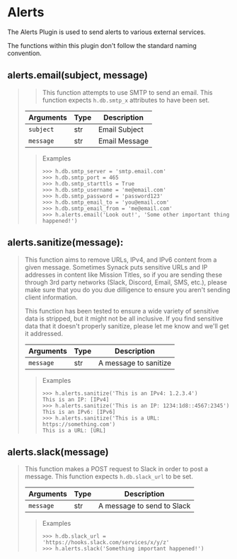 # Alerts

The Alerts Plugin is used to send alerts to various external services.

The functions within this plugin don't follow the standard naming convention.

## alerts.email(subject, message)

>> This function attempts to use SMTP to send an email.
>> This function expects `h.db.smtp_x` attributes to have been set.
>
> | Arguments | Type | Description
> | --- | --- | ---
> | `subject` | str | Email Subject
> | `message` | str | Email Message
>
>> Examples
>> ```python3
>> >>> h.db.smtp_server = 'smtp.email.com'
>> >>> h.db.smtp_port = 465
>> >>> h.db.smtp_starttls = True
>> >>> h.db.smtp_username = 'me@email.com'
>> >>> h.db.smtp_password = 'password123'
>> >>> h.db.smtp_email_to = 'you@email.com'
>> >>> h.db.smtp_email_from = 'me@email.com'
>> >>> h.alerts.email('Look out!', 'Some other important thing happened!')
>> ```

## alerts.sanitize(message):

> This function aims to remove URLs, IPv4, and IPv6 content from a given message.
> Sometimes Synack puts sensitive URLs and IP addresses in content like Mission Titles,
> so if you are sending these through 3rd party networks (Slack, Discord, Email, SMS, etc.),
> please make sure that you do you due dilligence to ensure you aren't sending client information.
>
> This function has been tested to ensure a wide variety of sensitive data is stripped, but it might
> not be all inclusive. If you find sensitive data that it doesn't properly sanitize, please let me
> know and we'll get it addressed.
>
> | Arguments | Type | Description
> | --- | --- | ---
> | `message` | str | A message to sanitize
>
>> Examples
>> ```python3
>> >>> h.alerts.sanitize('This is an IPv4: 1.2.3.4')
>> This is an IP: [IPv4]
>> >>> h.alerts.sanitize('This is an IP: 1234:1d8::4567:2345')
>> This is an IPv6: [IPv6]
>> >>> h.alerts.sanitize('This is a URL: https://something.com')
>> This is a URL: [URL]
>> ```

## alerts.slack(message)

> This function makes a POST request to Slack in order to post a message.
> This function expects `h.db.slack_url` to be set.
>
> | Arguments | Type | Description
> | --- | --- | ---
> | `message` | str | A message to send to Slack
>
>> Examples
>> ```python3
>> >>> h.db.slack_url = 'https://hooks.slack.com/services/x/y/z'
>> >>> h.alerts.slack('Something important happened!')
>> ```
